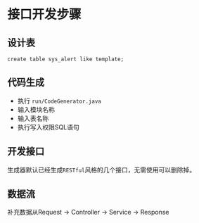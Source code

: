 
# 接口开发步骤

## 设计表

```mysql
create table sys_alert like template;
```

## 代码生成
- 执行 `run/CodeGenerator.java`
- 输入模块名称
- 输入表名称
- 执行写入权限SQL语句

## 开发接口
生成器默认已经生成`RESTful`风格的几个接口，无需使用可以删除掉。

## 数据流
补充数据从Request -> Controller -> Service -> Response